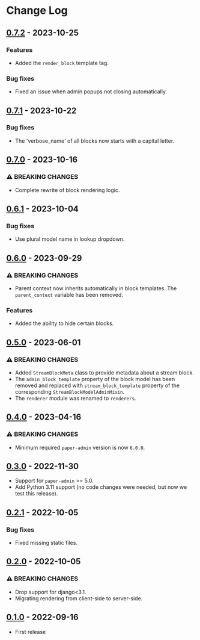 # Change Log

## [0.7.2](https://github.com/dldevinc/paper-streamfield/tree/v0.7.2) - 2023-10-25

### Features

-   Added the `render_block` template tag.

### Bug fixes

-   Fixed an issue when admin popups not closing automatically. 

## [0.7.1](https://github.com/dldevinc/paper-streamfield/tree/v0.7.1) - 2023-10-22

### Bug fixes

-   The 'verbose_name' of all blocks now starts with a capital letter.

## [0.7.0](https://github.com/dldevinc/paper-streamfield/tree/v0.7.0) - 2023-10-16

### ⚠ BREAKING CHANGES

-   Complete rewrite of block rendering logic.

## [0.6.1](https://github.com/dldevinc/paper-streamfield/tree/v0.6.1) - 2023-10-04

### Bug fixes

-   Use plural model name in lookup dropdown.

## [0.6.0](https://github.com/dldevinc/paper-streamfield/tree/v0.6.0) - 2023-09-29

### ⚠ BREAKING CHANGES

-   Parent context now inherits automatically in block templates. The `parent_context` 
    variable has been removed.

### Features

-   Added the ability to hide certain blocks. 

## [0.5.0](https://github.com/dldevinc/paper-streamfield/tree/v0.5.0) - 2023-06-01

### ⚠ BREAKING CHANGES

-   Added `StreamBlockMeta` class to provide metadata about a stream block.
-   The `admin_block_template` property of the block model has been removed and replaced with 
    `stream_block_template` property of the corresponding `StreamBlockModelAdminMixin`.
-   The `renderer` module was renamed to `renderers`.

## [0.4.0](https://github.com/dldevinc/paper-streamfield/tree/v0.4.0) - 2023-04-16

### ⚠ BREAKING CHANGES

-   Minimum required `paper-admin` version is now `6.0.0`.

## [0.3.0](https://github.com/dldevinc/paper-streamfield/tree/v0.3.0) - 2022-11-30

-   Support for `paper-admin` >= 5.0.
-   Add Python 3.11 support (no code changes were needed, but now we test this release).

## [0.2.1](https://github.com/dldevinc/paper-streamfield/tree/v0.2.1) - 2022-10-05

### Bug fixes

-   Fixed missing static files.

## [0.2.0](https://github.com/dldevinc/paper-streamfield/tree/v0.2.0) - 2022-10-05

### ⚠ BREAKING CHANGES

-   Drop support for django<3.1.
-   Migrating rendering from client-side to server-side.

## [0.1.0](https://github.com/dldevinc/paper-streamfield/tree/v0.1.0) - 2022-09-16

-   First release
